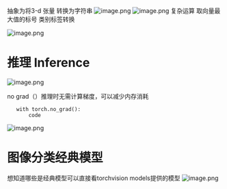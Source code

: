 抽象为将3-d 张量 转换为字符串
![image.png](https://kashiwa-pic.oss-cn-beijing.aliyuncs.com/20240307101910.png)
![image.png](https://kashiwa-pic.oss-cn-beijing.aliyuncs.com/20240307102034.png)
复杂运算
取向量最大值的标号
类别标签转换

![image.png](https://kashiwa-pic.oss-cn-beijing.aliyuncs.com/20240307102130.png)


# 推理 Inference
![image.png](https://kashiwa-pic.oss-cn-beijing.aliyuncs.com/20240307102344.png)

no grad（）推理时无需计算梯度，可以减少内存消耗
```
   with torch.no_grad():
	   code
```

![image.png](https://kashiwa-pic.oss-cn-beijing.aliyuncs.com/20240307103254.png)

# 图像分类经典模型
想知道哪些是经典模型可以直接看torchvision models提供的模型
![image.png](https://kashiwa-pic.oss-cn-beijing.aliyuncs.com/20240307105620.png)



